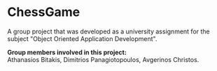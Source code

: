 # ChessGame
A group project that was developed as a university assignment for the subject "Object Oriented Application Development".

 **Group members involved in this project:**<br>
 Athanasios Bitakis, Dimitrios Panagiotopoulos, Avgerinos Christos.
